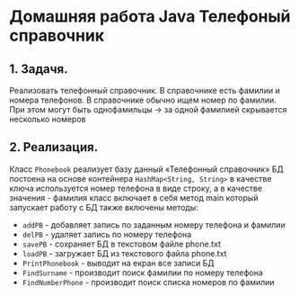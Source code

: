 # Домашняя работа Java Телефоный справочник
## 1. Задачя.
Реализовать телефонный справочник.
В справочнике есть фамилии и номера телефонов.
В справочнике обычно ищем номер по фамилии.
При этом могут быть однофамильцы -> за одной фамилией скрывается несколько номеров
## 2. Реализация.
Класс `Phonebook` реализует базу данный «Телефонный справочник»
БД постоена на основе контейнера `HashMap<String, String>`
в качестве ключа используется номер телефона в виде строку, а в качестве значения - фамилия
класс включает в себя метод main который запускает работу с БД
также включены методы:
* `addPB` - добавляет запись по заданным номеру телефона и фамилии
* `delPB` - удаляет запись по номеру телефона
* `savePB` - сохраняет БД в текстовом файле phone.txt
* `loadPB` - загружает БД из текстового файла phone.txt
* `PrintPhonebook` - выводит на екран все записи БД
* `FindSurname` - производит поиск фамилии по номеру телефона
* `FindNumberPhone` - производит поиск списка номеров по фамилии
